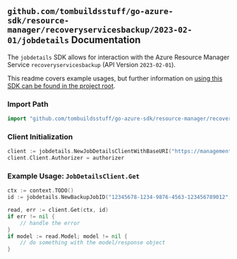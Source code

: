 
## `github.com/tombuildsstuff/go-azure-sdk/resource-manager/recoveryservicesbackup/2023-02-01/jobdetails` Documentation

The `jobdetails` SDK allows for interaction with the Azure Resource Manager Service `recoveryservicesbackup` (API Version `2023-02-01`).

This readme covers example usages, but further information on [using this SDK can be found in the project root](https://github.com/tombuildsstuff/go-azure-sdk/tree/main/docs).

### Import Path

```go
import "github.com/tombuildsstuff/go-azure-sdk/resource-manager/recoveryservicesbackup/2023-02-01/jobdetails"
```


### Client Initialization

```go
client := jobdetails.NewJobDetailsClientWithBaseURI("https://management.azure.com")
client.Client.Authorizer = authorizer
```


### Example Usage: `JobDetailsClient.Get`

```go
ctx := context.TODO()
id := jobdetails.NewBackupJobID("12345678-1234-9876-4563-123456789012", "example-resource-group", "vaultValue", "backupJobValue")

read, err := client.Get(ctx, id)
if err != nil {
	// handle the error
}
if model := read.Model; model != nil {
	// do something with the model/response object
}
```
